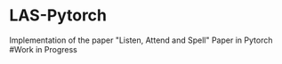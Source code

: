 # LAS-Pytorch
Implementation of the paper "Listen, Attend and Spell" Paper in Pytorch
#Work in Progress

